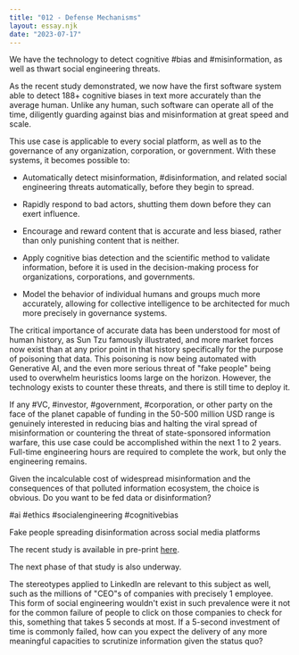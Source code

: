 ```yaml
---
title: "012 - Defense Mechanisms"
layout: essay.njk
date: "2023-07-17"
---
```


We have the technology to detect cognitive #bias and #misinformation, as well as thwart social engineering threats.

As the recent study demonstrated, we now have the first software system able to detect 188+ cognitive biases in text more accurately than the average human. Unlike any human, such software can operate all of the time, diligently guarding against bias and misinformation at great speed and scale.

This use case is applicable to every social platform, as well as to the governance of any organization, corporation, or government. With these systems, it becomes possible to:

- Automatically detect misinformation, #disinformation, and related social engineering threats automatically, before they begin to spread.

- Rapidly respond to bad actors, shutting them down before they can exert influence.

- Encourage and reward content that is accurate and less biased, rather than only punishing content that is neither.

- Apply cognitive bias detection and the scientific method to validate information, before it is used in the decision-making process for organizations, corporations, and governments.

- Model the behavior of individual humans and groups much more accurately, allowing for collective intelligence to be architected for much more precisely in governance systems.

The critical importance of accurate data has been understood for most of human history, as Sun Tzu famously illustrated, and more market forces now exist than at any prior point in that history specifically for the purpose of poisoning that data. This poisoning is now being automated with Generative AI, and the even more serious threat of "fake people" being used to overwhelm heuristics looms large on the horizon. However, the technology exists to counter these threats, and there is still time to deploy it.

If any #VC, #investor, #government, #corporation, or other party on the face of the planet capable of funding in the 50-500 million USD range is genuinely interested in reducing bias and halting the viral spread of misinformation or countering the threat of state-sponsored information warfare, this use case could be accomplished within the next 1 to 2 years. Full-time engineering hours are required to complete the work, but only the engineering remains.

Given the incalculable cost of widespread misinformation and the consequences of that polluted information ecosystem, the choice is obvious. Do you want to be fed data or disinformation?

#ai #ethics #socialengineering #cognitivebias

Fake people spreading disinformation across social media platforms

The recent study is available in pre-print [here](https://www.researchgate.net/publication/372078491_Cognitive_Biases_in_Natural_Language_Automatically_Detecting_Differentiating_and_Measuring_Bias_in_Text).

The next phase of that study is also underway.

The stereotypes applied to LinkedIn are relevant to this subject as well, such as the millions of "CEO"s of companies with precisely 1 employee. This form of social engineering wouldn't exist in such prevalence were it not for the common failure of people to click on those companies to check for this, something that takes 5 seconds at most. If a 5-second investment of time is commonly failed, how can you expect the delivery of any more meaningful capacities to scrutinize information given the status quo?

